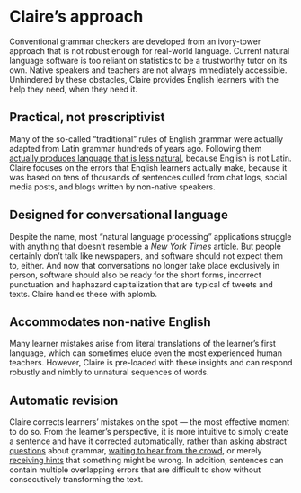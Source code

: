 # Claire’s approach

Conventional grammar checkers are developed from an ivory-tower approach that is not robust enough for real-world language. Current natural language software is too reliant on statistics to be a trustworthy tutor on its own. Native speakers and teachers are not always immediately accessible. Unhindered by these obstacles, Claire provides English learners with the help they need, when they need it.

## Practical, not prescriptivist
Many of the so-called “traditional” rules of English grammar were actually adapted from Latin grammar hundreds of years ago. Following them [actually produces language that is less natural](http://blog.oxforddictionaries.com/2011/11/grammar-myths-prepositions/), because English is not Latin. Claire focuses on the errors that English learners actually make, because it was based on tens of thousands of sentences culled from chat logs, social media posts, and blogs written by non-native speakers.

## Designed for conversational language
Despite the name, most “natural language processing” applications struggle with anything that doesn’t resemble a *New York Times* article. But people certainly don’t talk like newspapers, and software should not expect them to, either. And now that conversations no longer take place exclusively in person, software should also be ready for the short forms, incorrect punctuation and haphazard capitalization that are typical of tweets and texts. Claire handles these with aplomb.

## Accommodates non-native English
Many learner mistakes arise from literal translations of the learner’s first language, which can sometimes elude even the most experienced human teachers. However, Claire is pre-loaded with these insights and can respond robustly and nimbly to unnatural sequences of words.

## Automatic revision
Claire corrects learners’ mistakes on the spot — the most effective moment to do so. From the learner’s perspective, it is more intuitive to simply create a sentence and have it corrected automatically, rather than [asking](https://hinative.com) abstract [questions](http://ell.stackexchange.com) about grammar, [waiting to hear from the crowd](http://lang-8.com), or merely [receiving hints](https://languagetool.org) that something might be wrong. In addition, sentences can contain multiple overlapping errors that are difficult to show without consecutively transforming the text.
